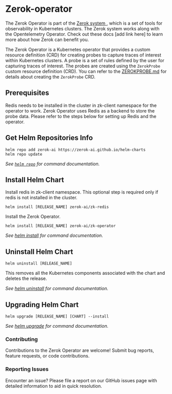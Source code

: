 # Zerok-operator
The Zerok Operator is part of the [Zerok system ](https://zerok-ai.github.io/helm-charts/), which is a set of tools for observability in Kubernetes clusters. The Zerok system works along with the Opentelemetry Operator. Check out these docs [add link here] to learn more about how Zerok can benefit you. 

The Zerok Operator is a Kubernetes operator that provides a custom resource definition (CRD) for creating probes to capture traces of interest within Kubernetes clusters. A probe is a set of rules defined by the user for capturing traces of interest. The probes are created using the `ZerokProbe` custom resource definition (CRD). You can refer to the [ZEROKPROBE.md](ZEROKPROBE.md) for details about creating the `ZerokProbe` CRD. 

## Prerequisites
Redis needs to be installed in the cluster in zk-client namespace for the operator to work. Zerok Operator uses Redis as a backend to store the probe data. Please refer to the steps below for setting up Redis and the operator.


## Get Helm Repositories Info

```console
helm repo add zerok-ai https://zerok-ai.github.io/helm-charts
helm repo update
```

_See [`helm repo`](https://helm.sh/docs/helm/helm_repo/) for command documentation._

## Install Helm Chart

Install redis in zk-client namespace. This optional step is required only if redis is not installed in the cluster.
```console
helm install [RELEASE_NAME] zerok-ai/zk-redis
```

Install the Zerok Operator.
```console
helm install [RELEASE_NAME] zerok-ai/zk-operator
```

_See [helm install](https://helm.sh/docs/helm/helm_install/) for command documentation._

## Uninstall Helm Chart

```console
helm uninstall [RELEASE_NAME]
```

This removes all the Kubernetes components associated with the chart and deletes the release.

_See [helm uninstall](https://helm.sh/docs/helm/helm_uninstall/) for command documentation._

## Upgrading Helm Chart

```console
helm upgrade [RELEASE_NAME] [CHART] --install
```

_See [helm upgrade](https://helm.sh/docs/helm/helm_upgrade/) for command documentation._

### Contributing
Contributions to the Zerok Operator are welcome! Submit bug reports, feature requests, or code contributions.

### Reporting Issues
Encounter an issue? Please file a report on our GitHub issues page with detailed information to aid in quick resolution.